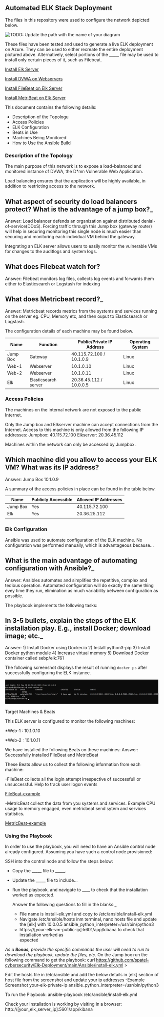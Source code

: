 
## Automated ELK Stack Deployment

The files in this repository were used to configure the network depicted below.

![TODO: Update the path with the name of your diagram](Images/diagram_filename.png)

These files have been tested and used to generate a live ELK deployment on Azure. They can be used to either recreate the entire deployment pictured above. Alternatively, select portions of the _____ file may be used to install only certain pieces of it, such as Filebeat.

   [Install Elk Server](Ansible/install-elk.yml)
   
   [Install DVWA on Webservers](Ansible/dvwa-playbook.yml)
   
   [Install FileBeat on Elk Server](Ansible/filebeat-playbook.yml)
   
   [Install MetriBeat on Elk Server](Ansible/metricbeat_playbook.yml)

This document contains the following details:
- Description of the Topologu
- Access Policies
- ELK Configuration
- Beats in Use
- Machines Being Monitored
- How to Use the Ansible Build


### Description of the Topology

The main purpose of this network is to expose a load-balanced and monitored instance of DVWA, the D*mn Vulnerable Web Application.

Load balancing ensures that the application will be highly available, in addition to restricting access to the network.

## What aspect of security do load balancers protect? What is the advantage of a jump box?_
   Answer: Load balancer defends an organization against distributed denial-of-service(DDoS). Forcing traffic through this Jump box (gateway router) will help in securing
           monitoring this single node is much easier than securing and monitoring each individual VM behind the gateway. 
  
Integrating an ELK server allows users to easily monitor the vulnerable VMs for changes to the auditlogs and system logs.
## What does Filebeat watch for? 
   Answer: Filebeat monitors log files, collects log events and forwards them either to Elasticsearch or Logstash for indexing

## What does Metricbeat record?_
   Answer: Metricbeat records metrics from the systems and services running on the server eg. CPU, Memory etc, and then ouput to Elasticsearch or Logstash.

The configuration details of each machine may be found below.
 


| Name      | Function              | Public/Private IP Address | Operating System |
|-----------|-----------------------|---------------------------|------------------|
| Jump Box  | Gateway               | 40.115.72.100 / 10.1.0.9  | Linux            |
| Web-1     | Webserver             | 10.1.0.10                 | Linux            |
| Web-2     | Webserver             | 10.1.0.11                 | Linux            |
| Elk       | Elasticsearch server  | 20.36.45.112 /  10.0.0.5  | Linux            |

### Access Policies

The machines on the internal network are not exposed to the public Internet. 

  Only the Jump box and Elkserver machine can accept connections from the Internet. Access to this machine is only allowed from the following IP addresses:
  Jumpbox:  40.115.72.100
  Elkserver: 20.36.45.112

Machines within the network can only be accessed by Jumpbox.
## Which machine did you allow to access your ELK VM? What was its IP address?
   Answer: Jump Box  10.1.0.9   
               
A summary of the access policies in place can be found in the table below.

| Name     | Publicly Accessible | Allowed IP Addresses |
|----------|---------------------|----------------------|
| Jump Box | Yes                 | 40.115.72.100        |
|   Elk    | Yes                 | 20.36.25.112         |
|          |                     |                      |

### Elk Configuration

Ansible was used to automate configuration of the ELK machine. No configuration was performed manually, which is advantageous because...
## What is the main advantage of automating configuration with Ansible?_
   Answer: Ansibles automates and simplifies the repetitive, complex and tedious operation. Automated configuration will do exactly the same thing evey time they run, elimination
        as much variability between configuration as possible. 
 
The playbook implements the following tasks:
## In 3-5 bullets, explain the steps of the ELK installation play. E.g., install Docker; download image; etc._
   Answer: 
       	1) Install Docker using Docker.io
       	2) Install python3-pip 
        3) Install Docker python module
	4) Increase virtual memory
	5) Download Docker container called sebp/elk:761
	 

The following screenshot displays the result of running `docker ps` after successfully configuring the ELK instance.

 ![Docker Container Elk Server](Diagram/Docker-ps-Elk-server.JPG)


 Target Machines & Beats

This ELK server is configured to monitor the following machines:

*Web-1 : 10.1.0.10

*Web-2 : 10.1.0.11

 We have installed the following Beats on these machines:
   Answer: Successfully installed FileBeat and MetricBeat

These Beats allow us to collect the following information from each machine:

 -FileBeat collects all the login attempt irrespective of successfull or unsuccessful. Help  to track user logon events 
      
  [FileBeat-example](Diagram/Filebeat-Login-example.JPG)
	   
  -MetricBeat collect the data from you systems and services. Example  CPU usage to memory engaged, even metricbeat send sytem and services statistics. 
	   
  [MetricBeat-example](Diagram/MetricBeat-CPU-Usage-Example.JPG)
                

### Using the Playbook
In order to use the playbook, you will need to have an Ansible control node already configured. Assuming you have such a control node provisioned: 

SSH into the control node and follow the steps below:
- Copy the _____ file to _____.
- Update the _____ file to include...
- Run the playbook, and navigate to ____ to check that the installation worked as expected.

  Answer the following questions to fill in the blanks:_
   - File name is install-elk.yml and copy to /etc/ansible/install-elk.yml
   - Navigate  /etc/ansible/hosts inm terminal, nano hosts file and update the [elk] with 
      10.0.0.5   ansible_python_interpreter=/usr/bin/python3
    - https://[your-elk-vm-public-ip]:5601/app/kibana to check that installation worked as    
      expected

_As a **Bonus**, provide the specific commands the user will need to run to download the playbook, update the files, etc._
On the Jump box run the following command to get the playbook: curl https://github.com/spatel-cybersecurity/Elk-Deployment/main/Ansible/install-elk.yml >  

Edit the hosts file in /etc/ansible and add the below details in [elk] section of host file  from the screenshot and update your ip addresses -Example Screenshot
your-elk-private-ip   ansible_python_interpreter=/usr/bin/python3 

To run the Playbook: ansible-playbook /etc/ansible/install-elk.yml

Check your installation is working by visiting in a browser: http://[your_elk_server_ip]:5601/app/kibana
